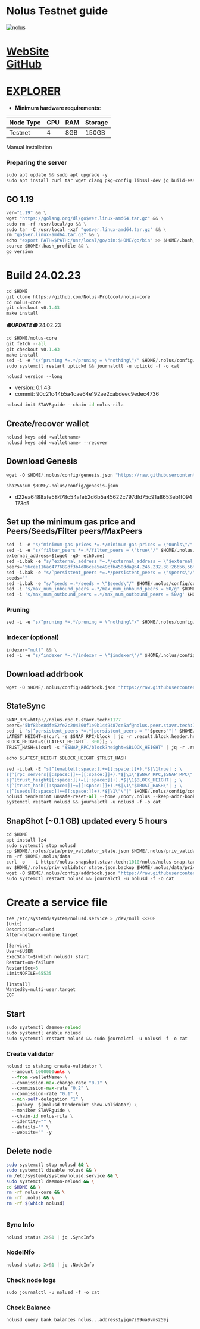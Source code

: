 # Nolus Testnet guide

![nolus](https://user-images.githubusercontent.com/44331529/209941074-e137b77b-3d27-4e3d-a338-a773460b8a6c.png)


[WebSite](https://nolus.io) \
[GitHub](https://github.com/Nolus-Protocol/nolus-core)
=

[EXPLORER](https://exp.utsa.tech/nolus-test)
=

- **Minimum hardware requirements**:

| Node Type |CPU | RAM  | Storage  | 
|-----------|----|------|----------|
| Testnet   |   4|  8GB | 150GB    |


Manual installation

### Preparing the server

```python
sudo apt update && sudo apt upgrade -y
sudo apt install curl tar wget clang pkg-config libssl-dev jq build-essential bsdmainutils git make ncdu gcc git jq chrony liblz4-tool -y
```

## GO 1.19

```python
ver="1.19" && \
wget "https://golang.org/dl/go$ver.linux-amd64.tar.gz" && \
sudo rm -rf /usr/local/go && \
sudo tar -C /usr/local -xzf "go$ver.linux-amd64.tar.gz" && \
rm "go$ver.linux-amd64.tar.gz" && \
echo "export PATH=$PATH:/usr/local/go/bin:$HOME/go/bin" >> $HOME/.bash_profile && \
source $HOME/.bash_profile && \
go version
```

# Build 24.02.23
```python
cd $HOME
git clone https://github.com/Nolus-Protocol/nolus-core
cd nolus-core
git checkout v0.1.43
make install
```
*******🟢UPDATE🟢******* 24.02.23
```python
cd $HOME/nolus-core
git fetch --all
git checkout v0.1.43
make install
sed -i -e "s/^pruning *=.*/pruning = \"nothing\"/" $HOME/.nolus/config/app.toml
sudo systemctl restart uptickd && journalctl -u uptickd -f -o cat
```


`nolusd version --long`
- version: 0.1.43
- commit: 90c21c44b5a4cae64e192ae2cabdeec9edec4736

```python
nolusd init STAVRguide --chain-id nolus-rila
```    

## Create/recover wallet
```python
nolusd keys add <walletname>
nolusd keys add <walletname> --recover
```

## Download Genesis
```python
wget -O $HOME/.nolus/config/genesis.json "https://raw.githubusercontent.com/Nolus-Protocol/nolus-networks/main/testnet/nolus-rila/genesis.json"
```
`sha256sum $HOME/.nolus/config/genesis.json`
+ d22ea6488afe58478c54afeb2d6b5a45622c797dfd75c91a8653eb1f094173c5

## Set up the minimum gas price and Peers/Seeds/Filter peers/MaxPeers
```python
sed -i -e "s/^minimum-gas-prices *=.*/minimum-gas-prices = \"0unls\"/" $HOME/.nolus/config/app.toml
sed -i -e "s/^filter_peers *=.*/filter_peers = \"true\"/" $HOME/.nolus/config/config.toml
external_address=$(wget -qO- eth0.me) 
sed -i.bak -e "s/^external_address *=.*/external_address = \"$external_address:26656\"/" $HOME/.nolus/config/config.toml
peers="56cee116ac477689df3b4d86cea5e49cfb450dda@54.246.232.38:26656,56f14005119e17ffb4ef3091886e6f7efd375bfd@34.241.107.0:26656,7f26067679b4323496319fda007a279b52387d77@63.35.222.83:26656,7f4a1876560d807bb049b2e0d0aa4c60cc83aa0a@63.32.88.49:26656,3889ba7efc588b6ec6bdef55a7295f3dd559ebd7@3.249.209.26:26656,de7b54f988a5d086656dcb588f079eb7367f6033@34.244.137.169:26656"
sed -i.bak -e "s/^persistent_peers *=.*/persistent_peers = \"$peers\"/" $HOME/.nolus/config/config.toml
seeds=""
sed -i.bak -e "s/^seeds =.*/seeds = \"$seeds\"/" $HOME/.nolus/config/config.toml
sed -i 's/max_num_inbound_peers =.*/max_num_inbound_peers = 50/g' $HOME/.nolus/config/config.toml
sed -i 's/max_num_outbound_peers =.*/max_num_outbound_peers = 50/g' $HOME/.nolus/config/config.toml

```
### Pruning
```python
sed -i -e "s/^pruning *=.*/pruning = \"nothing\"/" $HOME/.nolus/config/app.toml
```
### Indexer (optional) 
```python
indexer="null" && \
sed -i -e "s/^indexer *=.*/indexer = \"$indexer\"/" $HOME/.nolus/config/config.toml
```

## Download addrbook
```python
wget -O $HOME/.nolus/config/addrbook.json "https://raw.githubusercontent.com/obajay/nodes-Guides/main/Nolus/addrbook.json"
```
## StateSync
```python
SNAP_RPC=http://nolus.rpc.t.stavr.tech:1177
peers="5bf83be8dfe52fe2c204300f1e9b1449487ce5af@nolus.peer.stavr.tech:1176"
sed -i 's|^persistent_peers *=.*|persistent_peers = "'$peers'"|' $HOME/.nolus/config/config.toml
LATEST_HEIGHT=$(curl -s $SNAP_RPC/block | jq -r .result.block.header.height); \
BLOCK_HEIGHT=$((LATEST_HEIGHT - 300)); \
TRUST_HASH=$(curl -s "$SNAP_RPC/block?height=$BLOCK_HEIGHT" | jq -r .result.block_id.hash)

echo $LATEST_HEIGHT $BLOCK_HEIGHT $TRUST_HASH

sed -i.bak -E "s|^(enable[[:space:]]+=[[:space:]]+).*$|\1true| ; \
s|^(rpc_servers[[:space:]]+=[[:space:]]+).*$|\1\"$SNAP_RPC,$SNAP_RPC\"| ; \
s|^(trust_height[[:space:]]+=[[:space:]]+).*$|\1$BLOCK_HEIGHT| ; \
s|^(trust_hash[[:space:]]+=[[:space:]]+).*$|\1\"$TRUST_HASH\"| ; \
s|^(seeds[[:space:]]+=[[:space:]]+).*$|\1\"\"|" $HOME/.nolus/config/config.toml
nolusd tendermint unsafe-reset-all --home /root/.nolus --keep-addr-book
systemctl restart nolusd && journalctl -u nolusd -f -o cat
```
## SnapShot (~0.1 GB) updated every 5 hours
```python
cd $HOME
apt install lz4
sudo systemctl stop nolusd
cp $HOME/.nolus/data/priv_validator_state.json $HOME/.nolus/priv_validator_state.json.backup
rm -rf $HOME/.nolus/data
curl -o - -L http://nolus.snapshot.stavr.tech:1010/nolus/nolus-snap.tar.lz4 | lz4 -c -d - | tar -x -C $HOME/.nolus --strip-components 2
mv $HOME/.nolus/priv_validator_state.json.backup $HOME/.nolus/data/priv_validator_state.json
wget -O $HOME/.nolus/config/addrbook.json "https://raw.githubusercontent.com/obajay/nodes-Guides/main/Nolus/addrbook.json"
sudo systemctl restart nolusd && journalctl -u nolusd -f -o cat
```

# Create a service file
```python
tee /etc/systemd/system/nolusd.service > /dev/null <<EOF
[Unit]
Description=nolusd
After=network-online.target

[Service]
User=$USER
ExecStart=$(which nolusd) start
Restart=on-failure
RestartSec=3
LimitNOFILE=65535

[Install]
WantedBy=multi-user.target
EOF
```

## Start
```python
sudo systemctl daemon-reload
sudo systemctl enable nolusd
sudo systemctl restart nolusd && sudo journalctl -u nolusd -f -o cat
```

### Create validator
```python
nolusd tx staking create-validator \
  --amount 1000000unls \
  --from <walletName> \
  --commission-max-change-rate "0.1" \
  --commission-max-rate "0.2" \
  --commission-rate "0.1" \
  --min-self-delegation "1" \
  --pubkey  $(nolusd tendermint show-validator) \
  --moniker STAVRguide \
  --chain-id nolus-rila \
  --identity="" \
  --details="" \
  --website="" -y
```

## Delete node
```bash
sudo systemctl stop nolusd && \
sudo systemctl disable nolusd && \
rm /etc/systemd/system/nolusd.service && \
sudo systemctl daemon-reload && \
cd $HOME && \
rm -rf nolus-core && \
rm -rf .nolus && \
rm -rf $(which nolusd)
```
#
### Sync Info
```python
nolusd status 2>&1 | jq .SyncInfo
```
### NodeINfo
```python
nolusd status 2>&1 | jq .NodeInfo
```
### Check node logs
```python
sudo journalctl -u nolusd -f -o cat
```
### Check Balance
```python
nolusd query bank balances nolus...address1yjgn7z09ua9vms259j
```
